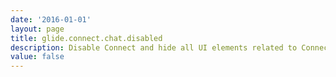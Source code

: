 ```yaml
---
date: '2016-01-01'
layout: page
title: glide.connect.chat.disabled
description: Disable Connect and hide all UI elements related to Connect.
value: false
---
```

